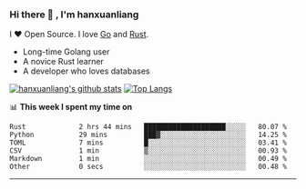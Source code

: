 ### Hi there 👋 , I'm hanxuanliang

<!--
**hanxuanliang/hanxuanliang** is a ✨ _special_ ✨ repository because its `README.md` (this file) appears on your GitHub profile.

Here are some ideas to get you started:

- 🔭 I’m currently working on ...
- 🌱 I’m currently learning ...
- 👯 I’m looking to collaborate on ...
- 🤔 I’m looking for help with ...
- 💬 Ask me about ...
- 📫 How to reach me: ...
- 😄 Pronouns: ...
- ⚡ Fun fact: ...
-->
I ❤ Open Source. I love [Go](https://golang.org) and [Rust](https://www.rust-lang.org/zh-CN/).

* Long-time Golang user
* A novice Rust learner
* A developer who loves databases

[![hanxuanliang's github stats](https://github-readme-stats.vercel.app/api/top-langs/?username=hanxuanliang&hide=html)](https://github.com/anuraghazra/github-readme-stats)
[![Top Langs](https://github-readme-stats.vercel.app/api?username=hanxuanliang&show_icons=true&count_private=true&line_height=40)](https://github.com/anuraghazra/github-readme-stats)

📊 **This week I spent my time on**
<!--START_SECTION:waka-->

```text
Rust             2 hrs 44 mins   ████████████████████░░░░░   80.07 %
Python           29 mins         ███▓░░░░░░░░░░░░░░░░░░░░░   14.25 %
TOML             7 mins          █░░░░░░░░░░░░░░░░░░░░░░░░   03.41 %
CSV              1 min           ▒░░░░░░░░░░░░░░░░░░░░░░░░   00.93 %
Markdown         1 min           ░░░░░░░░░░░░░░░░░░░░░░░░░   00.49 %
Other            0 secs          ░░░░░░░░░░░░░░░░░░░░░░░░░   00.48 %
```

<!--END_SECTION:waka-->

***
